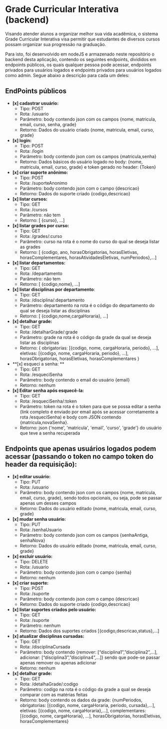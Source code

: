 # Grade Curricular Interativa (backend)

Visando atender alunos a organizar melhor sua vida acadêmica, o sistema Grade Curricular Interativa visa permitir que estudantes de diversos cursos possam organizar sua progressão na graduação.

Para isto, foi desenvolvido em nodeJS e armazenado neste repositório o backend desta aplicação, contendo os seguintes endpoints, divididos em endpoints públicos, os quais qualquer pessoa pode acessar, endpoints privados para usuários logados e endpoints privados para usuários logados como admin. Segue abaixo a descrição para cada um deles:


## EndPoints públicos



*   **[x] cadastrar usuário:**
    *   Tipo: POST
    *   Rota: /usuario
    *   Parâmetro: body contendo json com os campos {nome, matricula, email, curso, senha, grade}
    *   Retorno: Dados do usuário criado {nome, matricula, email, curso, grade}
*   **[x] login:**
    *   Tipo: POST
    *   Rota: /login
    *   Parâmetro: body contendo json com os campos {matricula,senha}
    *   Retorno: Dados básicos do usuário logado no body: {nome, matricula, email, curso, grade} e token gerado no header: {Token}
*   **[x] criar suporte anônimo:**
    *   Tipo: POST
    *   Rota: /suporteAnonimo
    *   Parâmetro: body contendo json com o campo {descricao}
    *   Retorno: Dados do suporte criado {codigo,descricao}
*   **[x] listar cursos:**
    *   Tipo: GET
    *   Rota: /cursos
    *   Parâmetro: não tem
    *   Retorno: [ {curso}, ...]
*   **[x] listar grades por curso:**
    *   Tipo: GET
    *   Rota: /grades/:curso
    *   Parâmetro: curso na rota é o nome do curso do qual se deseja listar as grades
    *   Retorno: [ {codigo, ano, horasObrigatorias, horasEletivas, horasComplementares, horasAtividadesEletivas, numPeriodos},...] 
*   **[x] listar departamentos:**
    *   Tipo: GET
    *   Rota: /departamento
    *   Parâmetro: não tem
    *   Retorno: [ {codigo,nome}, ...]
*   **[x] listar disciplinas por departamento**:
    *   Tipo: GET
    *   Rota: /disciplina/:departamento
    *   Parâmetro: departamento na rota é o código do departamento do qual se deseja listar as disciplinas
    *   Retorno: [ {codigo,nome,cargaHoraria}, ...]
*   **[x] detalhar grade:**
    *   Tipo: GET
    *   Rota: /detalharGrade/:grade
    *   Parâmetro: grade na rota é o código da grade da qual se deseja listar as disciplinas
    *   Retorno: { obrigatorias: [{codigo, nome, cargaHoraria, periodo}, ...], eletivas:  [{codigo, nome, cargaHoraria, periodo}, ...], horasObrigatorias, horasEletivas, horasComplementares }
*   **[x] esqueci a senha: **
    *   Tipo: GET
    *   Rota: /esqueciSenha
    *   Parâmetro: body contendo o email do usuário {email}
    *   Retorno: nenhum
*   **[x] Editar senha após esquecê-la:**
    *   Tipo: GET
    *   Rota: /esqueciSenha/:token
    *   Parâmetro: token na rota é o token para que se possa editar a senha (link completo é enviado por email após se acessar corretamente a rota /esqueciSenha) e body com JSON contendo {matricula,novaSenha}.
    *   Retorno: json {'nome', 'matricula', 'email', 'curso', 'grade'} do usuário que teve a senha recuperada


## Endpoints que apenas usuários logados podem acessar (passando o token no campo token do header da requisição):



*   **[x] editar usuário:**
    *   Tipo: PUT
    *   Rota: /usuario
    *   Parâmetro: body contendo json com os campos {nome, matricula, email, curso, grade}, sendo todos opcionais, ou seja, pode se passar apenas um desses campos 
    *   Retorno: Dados do usuário editado {nome, matricula, email, curso, grade}
*   **[x] mudar senha usuário:**
    *   Tipo: PUT
    *   Rota: /senhaUsuario
    *   Parâmetro: body contendo json com os campos {senhaAntiga, senhaNova}
    *   Retorno:  Dados do usuário editado {nome, matricula, email, curso, grade}
*   **[x] excluir usuário:**
    *   Tipo: DELETE
    *   Rota: /usuario
    *   Parâmetro: body contendo json com o campo {senha}
    *   Retorno: nenhum
*   **[x] criar suporte:**
    *   Tipo: POST
    *   Rota: /suporte
    *   Parâmetro: body contendo json com o campo {descricao}
    *   Retorno: Dados do suporte criado {codigo,descricao}
*   **[x] listar suportes criados pelo usuário:**
    *   Tipo: GET
    *   Rota: /suporte
    *   Parâmetro: nenhum
    *   Retorno: Dados dos suportes criados  [{codigo,descricao,status},...]
*   **[x] atualizar disciplinas cursadas:**
    *   Tipo: GET
    *   Rota: /disciplinaCursada
    *   Parâmetro: body contendo {remover: [“disciplina1”,”disciplina2”,...], adicionar: [“disciplina3”,”disciplina4”,...]} sendo que pode-se passar apenas remover ou apenas adicionar
    *   Retorno: nenhum
*   **[x] detalhar grade:**
    *   Tipo: GET
    *   Rota: /detalhaGrade/:codigo
    *   Parâmetro: codigo na rota é o código da grade a qual se deseja comparar com as matérias feitas
    *   Retorno: body contendo os dados da grade: {numPeriodos, obrigatorias: [{codigo, nome, cargaHoraria, periodo, cursada},...], eletivas: [{codigo, nome, cargaHoraria},...], complementares: [{codigo, nome, cargaHoraria}, ...], horasObrigatorias, horasEletivas, horasComplementares}